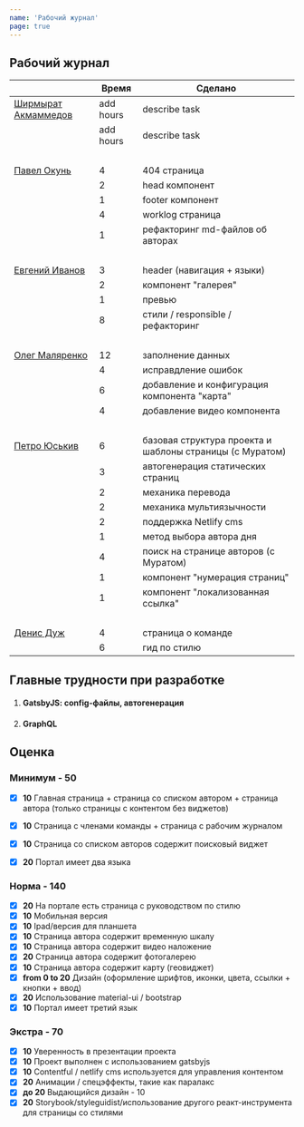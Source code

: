 ```yaml
---
name: 'Рабочий журнал'
page: true
---
```


## Рабочий журнал

|                                                  | Время      | Сделано       |
|--------------------------------------------------| ---------- | ------------- |
[Ширмырат Акмаммедов](https://github.com/muratx10)  | add hours  | describe task |
|                                                   | add hours  | describe task |
|<br>||
[Павел Окунь](https://github.com/pavelokun)         | 4  | 404 страница |
|                                                   | 2  | head компонент |
|                                                   | 1  | footer компонент |
|                                                   | 4  | worklog страница |
|                                                   | 1  | рефакторинг md-файлов об авторах |
|<br>||
[Евгений	Иванов](https://github.com/ineg22)        | 3  | header (навигация + языки) |
|                                                   | 2  | компонент "галерея" |
|                                                   | 1  | превью |
|                                                   | 8  | стили / responsible / рефакторинг |
|<br>||
[Олег	Маляренко](https://github.com/olegmalyarenko) | 12 | заполнение данных |
|                                                   | 4  | исправдление ошибок |
|                                                   | 6  | добавление и конфигурация компонента "карта" |
|                                                   | 4  | добавление видео компонента |
|<br>||
[Петро Юськив](https://github.com/yuskivpm)         | 6  | базовая структура проекта и шаблоны страницы (с Муратом) |
|                                                   | 3  | автогенерация статических страниц |
|                                                   | 2  | механика перевода |
|                                                   | 2  | механика мультиязычности |
|                                                   | 2  | поддержка Netlify cms |
|                                                   | 1  | метод выбора автора дня |
|                                                   | 4  | поиск на странице авторов (с Муратом) |
|                                                   | 1  | компонент "нумерация страниц" |
|                                                   | 1  | компонент "локализованная ссылка" |
|<br>||
[Денис Дуж](https://github.com/dermeister)          | 4  | страница о команде |
|                                                   | 6  | гид по стилю |

## Главные трудности при разработке
1. #### GatsbyJS: config-файлы, автогенерация
2. #### GraphQL

## Оценка 

### Минимум - **50**
- [x] **10** Главная страница + страница со списком автором + страница автора (только страницы с контентом без виджетов)
- [x] **10** Страница с членами команды + страница с рабочим журналом
- [x] **10** Страница со списком авторов содержит поисковый виджет
- [x] **20** Портал имеет два языка


### Норма - **140**
- [x] **20** На портале есть страница с руководством по стилю
- [x] **10** Мобильная версия
- [x] **10** Ipad/версия для планшета 
- [x] **10** Страница автора содержит временную шкалу
- [x] **10** Страница автора содержит видео наложение
- [x] **20** Страница автора содержит фотогалерею
- [x] **10** Страница автора содержит карту (геовиджет)
- [x] **from 0 to 20** Дизайн (оформление шрифтов, иконки, цвета, ссылки + кнопки + ввод)
- [x] **20** Использование material-ui / bootstrap 
- [x] **10** Портал имеет третий язык

### Экстра - **70**
- [x] **10** Уверенность в презентации проекта
- [x] **10** Проект выполнен с использованием gatsbyjs
- [x] **10** Contentful / netlify cms используется для управления контентом
- [x] **20** Анимации / спецэффекты, такие как паралакс 
- [x] **до 20** Выдающийся дизайн - 10
- [x] **20** Storybook/styleguidist/использование другого реакт-инструмента  для страницы со стилями
